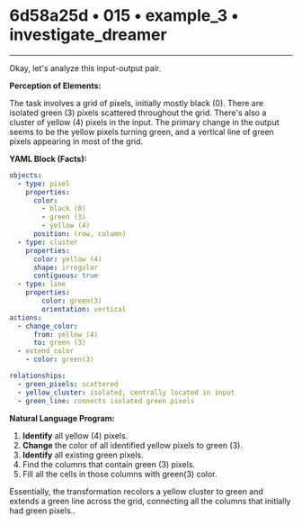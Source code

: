 # 6d58a25d • 015 • example_3 • investigate_dreamer

---
Okay, let's analyze this input-output pair.

**Perception of Elements:**

The task involves a grid of pixels, initially mostly black (0). There are isolated green (3) pixels scattered throughout the grid. There's also a cluster of yellow (4) pixels in the input. The primary change in the output seems to be the yellow pixels turning green, and a vertical line of green pixels appearing in most of the grid.

**YAML Block (Facts):**



```yaml
objects:
  - type: pixel
    properties:
      color:
        - black (0)
        - green (3)
        - yellow (4)
      position: (row, column)
  - type: cluster
    properties:
      color: yellow (4)
      shape: irregular
      contiguous: true
  - type: line
    properties:
        color: green(3)
        orientation: vertical
actions:
  - change_color:
      from: yellow (4)
      to: green (3)
  - extend_color
    - color: green(3)

relationships:
  - green_pixels: scattered
  - yellow_cluster: isolated, centrally located in input
  - green_line: connects isolated green pixels

```



**Natural Language Program:**

1.  **Identify** all yellow (4) pixels.
2.  **Change** the color of all identified yellow pixels to green (3).
3.  **Identify** all existing green pixels.
4. Find the columns that contain green (3) pixels.
5. Fill all the cells in those columns with green(3) color.

Essentially, the transformation recolors a yellow cluster to green and extends a green line across the grid, connecting all the columns that initially had green pixels..

